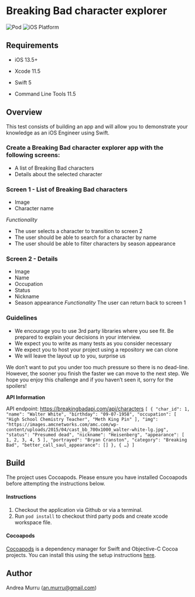 # Breaking Bad character explorer

![Pod](https://img.shields.io/badge/pod-1.5.3-blue.svg)
![iOS Platform](https://img.shields.io/badge/platform-ios-lightgrey.svg)


## Requirements

- iOS 13.5+
- Xcode 11.5
- Swift 5

- Command Line Tools 11.5

## Overview

This test consists of building an app and will allow you to demonstrate your knowledge as an iOS Engineer using Swift. 

### Create a **Breaking Bad character explorer app** with the following screens: 
* A list of Breaking Bad characters
* Details about the selected character


### **Screen 1 - List of Breaking Bad characters**
* Image
* Character name


*Functionality*
* The user selects a character to transition to screen 2
* The user should be able to search for a character by name
* The user should be able to filter characters by season appearance 
 

### **Screen 2 - Details**
* Image 
* Name
* Occupation
* Status 
* Nickname 
* Season appearance
*Functionality*
The user can return back to screen 1


### **Guidelines** 
* We encourage you to use 3rd party libraries where you see fit. Be prepared to explain your decisions in your interview.
* We expect you to write as many tests as you consider necessary 
* We expect you to host your project using a repository we can clone 
* We will leave the layout up to you, surprise us


We don’t want to put you under too much pressure so there is no dead-line. However, the sooner you finish the faster we can move to the next step. We hope you enjoy this challenge and if you haven’t seen it, sorry for the spoilers!

**API Information**

API endpoint:  https://breakingbadapi.com/api/characters
`
[
  {
    "char_id": 1,
    "name": "Walter White",
    "birthday": "09-07-1958",
    "occupation": [
      "High School Chemistry Teacher",
      "Meth King Pin"
    ],
    "img": "https://images.amcnetworks.com/amc.com/wp-content/uploads/2015/04/cast_bb_700x1000_walter-white-lg.jpg",
    "status": "Presumed dead",
    "nickname": "Heisenberg",
    "appearance": [
      1,
      2,
      3,
      4,
      5
    ],
    "portrayed": "Bryan Cranston",
    "category": "Breaking Bad",
    "better_call_saul_appearance": []
  },
{ …}
]
`


## Build

The project uses Cocoapods. Please ensure you have installed Cocoapods before attempting the instructions below.

#### Instructions

1. Checkout the application via Github or via a terminal.
2. Run `pod install` to checkout third party pods and create xcode workspace file.


#### Cocoapods

[Cocoapods](https://cocoapods.org/) is a dependency manager for Swift and Objective-C Cocoa projects. You can install this using the setup instructions [here](https://cocoapods.org/).

## Author

Andrea Murru (an.murru@gmail.com)
